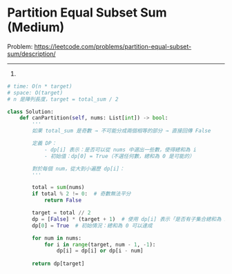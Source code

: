 Partition Equal Subset Sum (Medium)
===

Problem: https://leetcode.com/problems/partition-equal-subset-sum/description/

---

1.
```python
# time: O(n * target)
# space: O(target)
# n 是陣列長度，target = total_sum / 2

class Solution:
    def canPartition(self, nums: List[int]) -> bool:
        '''
        如果 total_sum 是奇數 → 不可能分成兩個相等的部分 → 直接回傳 False

        定義 DP：
            - dp[i] 表示：是否可以從 nums 中選出一些數，使得總和為 i
            - 初始值：dp[0] = True（不選任何數，總和為 0 是可能的）

        對於每個 num，從大到小遍歷 dp[i]：
        '''

        total = sum(nums)
        if total % 2 != 0:  # 奇數無法平分
            return False  

        target = total // 2
        dp = [False] * (target + 1)  # 使用 dp[i] 表示「是否有子集合總和為 i」，dp[i] = True 意味著：有方法可以湊出總和為 i
        dp[0] = True  # 初始情況：總和為 0 可以達成

        for num in nums:
            for i in range(target, num - 1, -1):
                dp[i] = dp[i] or dp[i - num]
        
        return dp[target]
```

                
        
